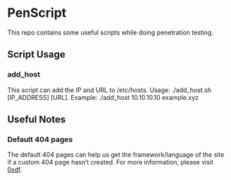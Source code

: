 # PenScript
This repo contains some useful scripts while doing penetration testing.

## Script Usage
### add_host
This script can add the IP and URL to /etc/hosts.
Usage: ./add_host.sh [IP_ADDRESS] [URL].
Example: ./add_host 10.10.10.10 example.xyz

## Useful Notes
### Default 404 pages
The default 404 pages can help us get the framework/language of the site if a custom 404 page hasn’t created. For more information, please visit [0xdf](https://0xdf.gitlab.io/cheatsheets/404#express).
